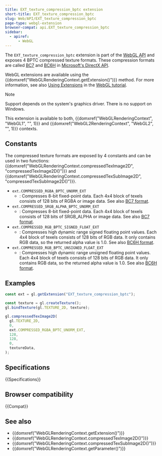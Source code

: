 ```yaml
---
title: EXT_texture_compression_bptc extension
short-title: EXT_texture_compression_bptc
slug: Web/API/EXT_texture_compression_bptc
page-type: webgl-extension
browser-compat: api.EXT_texture_compression_bptc
sidebar:
  - apiref:
      - WebGL
---
```


The `EXT_texture_compression_bptc` extension is part of the [WebGL API](/en-US/docs/Web/API/WebGL_API) and exposes 4 BPTC compressed texture formats. These compression formats are called [BC7](https://learn.microsoft.com/en-us/windows/win32/direct3d11/bc7-format) and [BC6H](https://learn.microsoft.com/en-us/windows/win32/direct3d11/bc6h-format) in [Microsoft's DirectX API](https://learn.microsoft.com/en-us/windows/win32/direct3d11/texture-block-compression-in-direct3d-11).

WebGL extensions are available using the {{domxref("WebGLRenderingContext.getExtension()")}} method. For more information, see also [Using Extensions](/en-US/docs/Web/API/WebGL_API/Using_Extensions) in the [WebGL tutorial](/en-US/docs/Web/API/WebGL_API/Tutorial).

> [!NOTE]
> Support depends on the system's graphics driver. There is no support on Windows.
>
> This extension is available to both, {{domxref("WebGLRenderingContext", "WebGL1", "", 1)}} and {{domxref("WebGL2RenderingContext", "WebGL2", "", 1)}} contexts.

## Constants

The compressed texture formats are exposed by 4 constants and can be used in two functions: {{domxref("WebGLRenderingContext.compressedTexImage2D", "compressedTexImage2D()")}} and {{domxref("WebGLRenderingContext.compressedTexSubImage2D", "compressedTexSubImage2D()")}}.

- `ext.COMPRESSED_RGBA_BPTC_UNORM_EXT`
  - : Compresses 8-bit fixed-point data. Each 4x4 block of texels consists of 128 bits of RGBA or image data. See also [BC7 format](https://learn.microsoft.com/en-us/windows/win32/direct3d11/bc7-format).
- `ext.COMPRESSED_SRGB_ALPHA_BPTC_UNORM_EXT`
  - : Compresses 8-bit fixed-point data. Each 4x4 block of texels consists of 128 bits of SRGB_ALPHA or image data. See also [BC7 format](https://learn.microsoft.com/en-us/windows/win32/direct3d11/bc7-format).
- `ext.COMPRESSED_RGB_BPTC_SIGNED_FLOAT_EXT`
  - : Compresses high dynamic range signed floating point values. Each 4x4 block of texels consists of 128 bits of RGB data. It only contains RGB data, so the returned alpha value is 1.0. See also [BC6H format](https://learn.microsoft.com/en-us/windows/win32/direct3d11/bc6h-format).
- `ext.COMPRESSED_RGB_BPTC_UNSIGNED_FLOAT_EXT`
  - : Compresses high dynamic range unsigned floating point values. Each 4x4 block of texels consists of 128 bits of RGB data. It only contains RGB data, so the returned alpha value is 1.0. See also [BC6H format](https://learn.microsoft.com/en-us/windows/win32/direct3d11/bc6h-format).

## Examples

```js
const ext = gl.getExtension("EXT_texture_compression_bptc");

const texture = gl.createTexture();
gl.bindTexture(gl.TEXTURE_2D, texture);

gl.compressedTexImage2D(
  gl.TEXTURE_2D,
  0,
  ext.COMPRESSED_RGBA_BPTC_UNORM_EXT,
  128,
  128,
  0,
  textureData,
);
```

## Specifications

{{Specifications}}

## Browser compatibility

{{Compat}}

## See also

- {{domxref("WebGLRenderingContext.getExtension()")}}
- {{domxref("WebGLRenderingContext.compressedTexImage2D()")}}
- {{domxref("WebGLRenderingContext.compressedTexSubImage2D()")}}
- {{domxref("WebGLRenderingContext.getParameter()")}}
